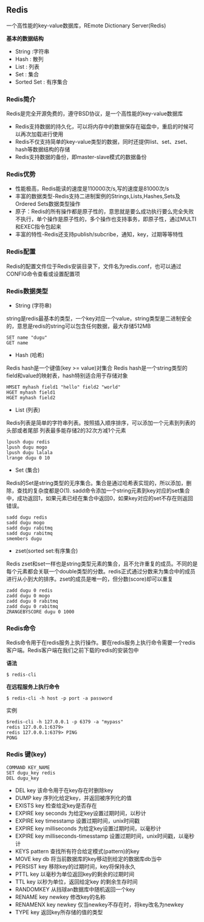
## Redis

一个高性能的key-value数据库，REmote Dictionary Server(Redis)

**基本的数据结构**

* String :字符串
* Hash : 散列
* List : 列表
* Set : 集合
* Sorted Set : 有序集合

### Redis简介

Redis是完全开源免费的，遵守BSD协议，是一个高性能的key-value数据库 

* Redis支持数据的持久化，可以将内存中的数据保存在磁盘中，重启的时候可以再次加载进行使用
* Redis不仅支持简单的key-value类型的数据，同时还提供list、set、zset、hash等数据结构的存储
* Redis支持数据的备份，即master-slave模式的数据备份

### Redis优势

* 性能极高，Redis能读的速度是110000次/s,写的速度是81000次/s
* 丰富的数据类型-Redis支持二进制案例的Strings,Lists,Hashes,Sets及Ordered Sets数据类型操作
* 原子：Redis的所有操作都是原子性的，意思就是要么成功执行要么完全失败不执行，单个操作是原子性的，多个操作也支持事务，即原子性，通过MULTI和EXEC指令包起来
* 丰富的特性-Redis还支持publish/subcribe，通知，key，过期等等特性

### Redis配置

Redis的配置文件位于Redis安装目录下，文件名为redis.conf，也可以通过CONFIG命令查看或设置配置项

### Redis数据类型

* String (字符串)

string是redis最基本的类型，一个key对应一个value，string类型是二进制安全的，意思是redis的string可以包含任何数据，最大存储512MB

```redis
SET name "dugu"
GET name
```

* Hash (哈希)

Redis hash是一个键值(key >= value)对集合
Redis hash是一个string类型的field和value的映射表，hash特别适合用于存储对象

```redis
HMSET myhash field1 "hello" field2 "world"
HGET myhash field1
HGET myhash field2
```

* List (列表)

Redis列表是简单的字符串列表。按照插入顺序排序，可以添加一个元素到列表的头部或者尾部
列表最多能存储2的32次方减1个元素

```redis
lpush dugu redis
lpush dugu mogo
lpush dugu lalala
lrange dugu 0 10
```

* Set (集合)

Redis的Set是string类型的无序集合。集合是通过哈希表实现的，所以添加，删除，查找的复杂度都是O(1). sadd命令添加一个string元素到key对应的set集合中，成功返回1，如果元素已经在集合中返回0，如果key对应的set不存在则返回错误。

```redis
sadd dugu redis
sadd dugu mogo
sadd dugu rabitmq
sadd dugu rabitmq
smembers dugu
```

* zset(sorted set:有序集合)

Redis zset和set一样也是string类型元素的集合，且不允许重复的成员。不同的是每个元素都会关联一个double类型的分数。redis正式通过分数来为集合中的成员进行从小到大的排序。zset的成员是唯一的，但分数(score)却可以重复

```redis
zadd dugu 0 redis
zadd dugu 0 mogo
zadd dugu 0 rabitmq
zadd dugu 0 rabitmq
ZRANGEBYSCORE dugu 0 1000
```

### Redis命令

Redis命令用于在redis服务上执行操作。要在redis服务上执行命令需要一个redis客户端。Redis客户端在我们之前下载的redis的安装包中

**语法**
```redis
$ redis-cli
```

**在远程服务上执行命令**
```redis
$ redis-cli -h host -p port -a password
```

实例
```redis
$redis-cli -h 127.0.0.1 -p 6379 -a "mypass"
redis 127.0.0.1:6379>
redis 127.0.0.1:6379> PING
PONG
```

### Redis 键(key)
```
COMMAND KEY_NAME
SET dugu_key redis
DEL dugu_key
```

* DEL key 该命令用于在key存在时删除key
* DUMP key 序列化给定key，并返回被序列化的值
* EXISTS key 检查给定key是否存在
* EXPIRE key seconds 为给定key设置过期时间，以秒计
* EXPIRE key timesstamp 设置过期时间，unix时间戳
* EXPIRE key milliseconds 为给定key设置过期时间，以毫秒计
* EXPIRE key milliseconds-timesstamp 设置过期时间，unix时间戳，以毫秒计
* KEYS pattern 查找所有符合给定模式(pattern)的key
* MOVE key db 将当前数据库的key移动到给定的数据库db当中
* PERSIST key 移除key的过期时间，key将保持永久
* PTTL key 以毫秒为单位返回key的剩余的过期时间
* TTL key 以秒为单位，返回给定key 的剩余生存时间
* RANDOMKEY 从挡球an数据库中随机返回一个key
* RENAME key newkey 修改key的名称
* RENAMENX key newkey 仅当newkey不存在时，将key改名为newkey
* TYPE key 返回key所存储的值的类型

